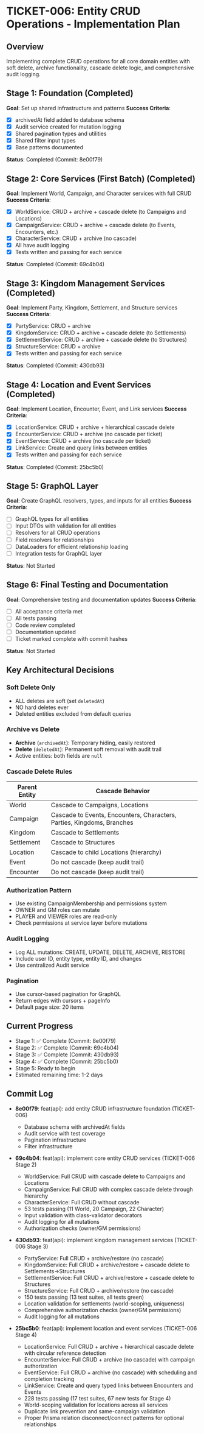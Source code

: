 # TICKET-006: Entity CRUD Operations - Implementation Plan

## Overview

Implementing complete CRUD operations for all core domain entities with soft delete, archive functionality, cascade delete logic, and comprehensive audit logging.

## Stage 1: Foundation (Completed)

**Goal**: Set up shared infrastructure and patterns
**Success Criteria**:

- [x] archivedAt field added to database schema
- [x] Audit service created for mutation logging
- [x] Shared pagination types and utilities
- [x] Shared filter input types
- [x] Base patterns documented

**Status**: Completed (Commit: 8e00f79)

## Stage 2: Core Services (First Batch) (Completed)

**Goal**: Implement World, Campaign, and Character services with full CRUD
**Success Criteria**:

- [x] WorldService: CRUD + archive + cascade delete (to Campaigns and Locations)
- [x] CampaignService: CRUD + archive + cascade delete (to Events, Encounters, etc.)
- [x] CharacterService: CRUD + archive (no cascade)
- [x] All have audit logging
- [x] Tests written and passing for each service

**Status**: Completed (Commit: 69c4b04)

## Stage 3: Kingdom Management Services (Completed)

**Goal**: Implement Party, Kingdom, Settlement, and Structure services
**Success Criteria**:

- [x] PartyService: CRUD + archive
- [x] KingdomService: CRUD + archive + cascade delete (to Settlements)
- [x] SettlementService: CRUD + archive + cascade delete (to Structures)
- [x] StructureService: CRUD + archive
- [x] Tests written and passing for each service

**Status**: Completed (Commit: 430db93)

## Stage 4: Location and Event Services (Completed)

**Goal**: Implement Location, Encounter, Event, and Link services
**Success Criteria**:

- [x] LocationService: CRUD + archive + hierarchical cascade delete
- [x] EncounterService: CRUD + archive (no cascade per ticket)
- [x] EventService: CRUD + archive (no cascade per ticket)
- [x] LinkService: Create and query links between entities
- [x] Tests written and passing for each service

**Status**: Completed (Commit: 25bc5b0)

## Stage 5: GraphQL Layer

**Goal**: Create GraphQL resolvers, types, and inputs for all entities
**Success Criteria**:

- [ ] GraphQL types for all entities
- [ ] Input DTOs with validation for all entities
- [ ] Resolvers for all CRUD operations
- [ ] Field resolvers for relationships
- [ ] DataLoaders for efficient relationship loading
- [ ] Integration tests for GraphQL layer

**Status**: Not Started

## Stage 6: Final Testing and Documentation

**Goal**: Comprehensive testing and documentation updates
**Success Criteria**:

- [ ] All acceptance criteria met
- [ ] All tests passing
- [ ] Code review completed
- [ ] Documentation updated
- [ ] Ticket marked complete with commit hashes

**Status**: Not Started

## Key Architectural Decisions

### Soft Delete Only

- ALL deletes are soft (set `deletedAt`)
- NO hard deletes ever
- Deleted entities excluded from default queries

### Archive vs Delete

- **Archive** (`archivedAt`): Temporary hiding, easily restored
- **Delete** (`deletedAt`): Permanent soft removal with audit trail
- Active entities: both fields are `null`

### Cascade Delete Rules

| Parent Entity | Cascade Behavior                                                       |
| ------------- | ---------------------------------------------------------------------- |
| World         | Cascade to Campaigns, Locations                                        |
| Campaign      | Cascade to Events, Encounters, Characters, Parties, Kingdoms, Branches |
| Kingdom       | Cascade to Settlements                                                 |
| Settlement    | Cascade to Structures                                                  |
| Location      | Cascade to child Locations (hierarchy)                                 |
| Event         | Do not cascade (keep audit trail)                                      |
| Encounter     | Do not cascade (keep audit trail)                                      |

### Authorization Pattern

- Use existing CampaignMembership and permissions system
- OWNER and GM roles can mutate
- PLAYER and VIEWER roles are read-only
- Check permissions at service layer before mutations

### Audit Logging

- Log ALL mutations: CREATE, UPDATE, DELETE, ARCHIVE, RESTORE
- Include user ID, entity type, entity ID, and changes
- Use centralized Audit service

### Pagination

- Use cursor-based pagination for GraphQL
- Return edges with cursors + pageInfo
- Default page size: 20 items

## Current Progress

- Stage 1: ✅ Complete (Commit: 8e00f79)
- Stage 2: ✅ Complete (Commit: 69c4b04)
- Stage 3: ✅ Complete (Commit: 430db93)
- Stage 4: ✅ Complete (Commit: 25bc5b0)
- Stage 5: Ready to begin
- Estimated remaining time: 1-2 days

## Commit Log

- **8e00f79**: feat(api): add entity CRUD infrastructure foundation (TICKET-006)
  - Database schema with archivedAt fields
  - Audit service with test coverage
  - Pagination infrastructure
  - Filter infrastructure

- **69c4b04**: feat(api): implement core entity CRUD services (TICKET-006 Stage 2)
  - WorldService: Full CRUD with cascade delete to Campaigns and Locations
  - CampaignService: Full CRUD with complex cascade delete through hierarchy
  - CharacterService: Full CRUD without cascade
  - 53 tests passing (11 World, 20 Campaign, 22 Character)
  - Input validation with class-validator decorators
  - Audit logging for all mutations
  - Authorization checks (owner/GM permissions)

- **430db93**: feat(api): implement kingdom management services (TICKET-006 Stage 3)
  - PartyService: Full CRUD + archive/restore (no cascade)
  - KingdomService: Full CRUD + archive/restore + cascade delete to Settlements→Structures
  - SettlementService: Full CRUD + archive/restore + cascade delete to Structures
  - StructureService: Full CRUD + archive/restore (no cascade)
  - 150 tests passing (13 test suites, all tests green)
  - Location validation for settlements (world-scoping, uniqueness)
  - Comprehensive authorization checks (owner/GM permissions)
  - Audit logging for all mutations

- **25bc5b0**: feat(api): implement location and event services (TICKET-006 Stage 4)
  - LocationService: Full CRUD + archive + hierarchical cascade delete with circular reference detection
  - EncounterService: Full CRUD + archive (no cascade) with campaign authorization
  - EventService: Full CRUD + archive (no cascade) with scheduling and completion tracking
  - LinkService: Create and query typed links between Encounters and Events
  - 228 tests passing (17 test suites, 67 new tests for Stage 4)
  - World-scoping validation for locations across all services
  - Duplicate link prevention and same-campaign validation
  - Proper Prisma relation disconnect/connect patterns for optional relationships
